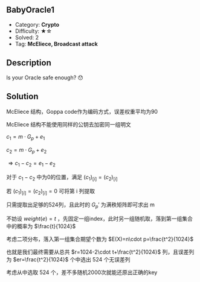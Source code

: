 ## BabyOracle1

+ Category: **Crypto**
+ Difficulty: ★☆
+ Solved: 2
+ Tag: **McEliece, Broadcast attack**

## Description

Is your Oracle safe enough? 😯

## Solution

McEliece 结构，Goppa code作为编码方式，误差权重平均为90

McEliece 结构不能使用同样的公钥去加密同一组明文

$c_1=m\cdot G_p+e_1$

$c_2=m\cdot G_p+e_2$

$\Rightarrow c_1-c_2=e_1-e_2$

对于 $c_1-c_2$ 中为0的位置，满足 ${(c_1)}_{[i]}={(c_2)}_{[i]}$ 

若 ${(c_1)}_{[i]}={(c_2)}_{[i]}=0$ 可将第 i 列提取

只需提取出足够的524列，且此时的 $G_p'$ 为满秩矩阵即可求出 m

不妨设 $weight(e)=t$  ，先固定一组index，此时另一组随机取，落到第一组集合中的概率为 $\frac{t}{1024}$

考虑二项分布，落入第一组集合期望个数为 $E(X)=n\cdot p=\frac{t^2}{1024}$

也就是我们最终需要从总共 $r=1024-2\cdot t+\frac{t^2}{1024}$ 列，且误差列为 $er=\frac{t^2}{1024}$ 个中选出 524 个无误差列

考虑从中选取 524 个，差不多随机2000次就能还原出正确的key
